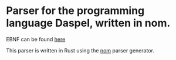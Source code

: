 # Parser for the programming language Daspel, written in nom.

EBNF can be found [here](https://gist.github.com/CodeGradox/e4e69e196658139c549fbabfbce78808)

This parser is written in Rust using the [nom](https://docs.rs/nom/2.1.0/nom/) parser generator.
